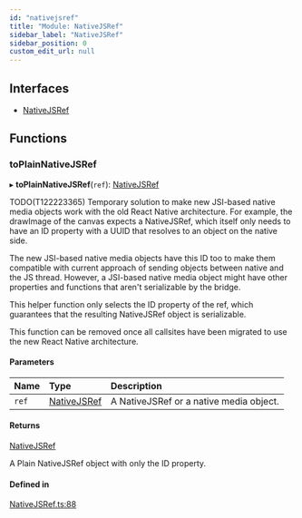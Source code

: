 ```yaml
---
id: "nativejsref"
title: "Module: NativeJSRef"
sidebar_label: "NativeJSRef"
sidebar_position: 0
custom_edit_url: null
---
```


## Interfaces

- [NativeJSRef](../interfaces/nativejsref.nativejsref-1.md)

## Functions

### toPlainNativeJSRef

▸ **toPlainNativeJSRef**(`ref`): [NativeJSRef](../interfaces/nativejsref.nativejsref-1.md)

TODO(T122223365) Temporary solution to make new JSI-based native media
objects work with the old React Native architecture. For example, the
drawImage of the canvas expects a NativeJSRef, which itself only needs to
have an ID property with a UUID that resolves to an object on the native
side.

The new JSI-based native media objects have this ID too to make them
compatible with current approach of sending objects between native and
the JS thread. However, a JSI-based native media object might have other
properties and functions that aren't serializable by the bridge.

This helper function only selects the ID property of the ref, which
guarantees that the resulting NativeJSRef object is serializable.

This function can be removed once all callsites have been migrated to use
the new React Native architecture.

#### Parameters

| Name | Type | Description |
| :------ | :------ | :------ |
| `ref` | [NativeJSRef](../interfaces/nativejsref.nativejsref-1.md) | A NativeJSRef or a native media object. |

#### Returns

[NativeJSRef](../interfaces/nativejsref.nativejsref-1.md)

A Plain NativeJSRef object with only the ID property.

#### Defined in

[NativeJSRef.ts:88](https://github.com/facebookresearch/playtorch/blob/a729413/react-native-pytorch-core/src/NativeJSRef.ts#L88)
